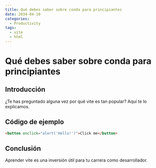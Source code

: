 ```yaml
---
title: Qué debes saber sobre conda para principiantes
date: 2034-04-10
categories:
  - Productivity
tags:
  - vite
  - html
---
```


# Qué debes saber sobre conda para principiantes

## Introducción

¿Te has preguntado alguna vez por qué vite es tan popular? Aquí te lo explicamos.

## Código de ejemplo

```html
<button onclick="alert('Hello!')">Click me</button>
```

## Conclusión

Aprender vite es una inversión útil para tu carrera como desarrollador.